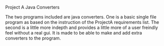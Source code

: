 Project A
Java Converters

The two programs included are java converters.
One is a basic single file program as based  on the instruction of the ProjectA requirements list.  The second is a little more indepth and provides a little more of a user freindly feel without a real gui. It is made to be able to make and add extra converters to the program.

